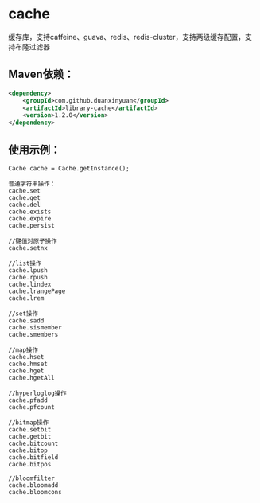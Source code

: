# cache
缓存库，支持caffeine、guava、redis、redis-cluster，支持两级缓存配置，支持布隆过滤器

## Maven依赖：
```xml
<dependency>
    <groupId>com.github.duanxinyuan</groupId>
    <artifactId>library-cache</artifactId>
    <version>1.2.0</version>
</dependency>
```

## 使用示例：
    Cache cache = Cache.getInstance();
    
    普通字符串操作：
    cache.set
    cache.get
    cache.del
    cache.exists
    cache.expire
    cache.persist
    
    //键值对原子操作
    cache.setnx
    
    //list操作
    cache.lpush
    cache.rpush
    cache.lindex
    cache.lrangePage
    cache.lrem
    
    //set操作
    cache.sadd
    cache.sismember
    cache.smembers
    
    //map操作
    cache.hset
    cache.hmset
    cache.hget
    cache.hgetAll
    
    //hyperloglog操作
    cache.pfadd
    cache.pfcount
  
    //bitmap操作
    cache.setbit
    cache.getbit
    cache.bitcount
    cache.bitop
    cache.bitfield
    cache.bitpos
  
    //bloomfilter
    cache.bloomadd
    cache.bloomcons
